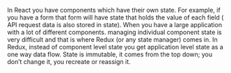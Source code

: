 In React you have components which have their own state. For example, if you have a form that form will have state that holds the value of each field ( API request data is also stored in state). When you have a large application with a lot of different components. managing	individual component state is very difficult and that is where Redux (or any state manager) comes in. In Redux, instead of component level state you get application level state as a one way data flow. State is immutable, it comes from the top down; you don’t change it, you recreate or reassign it.
